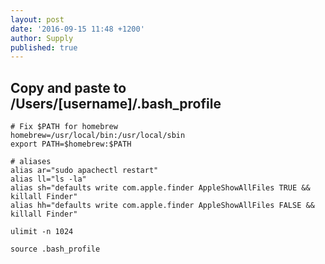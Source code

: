 ```yaml
---
layout: post
date: '2016-09-15 11:48 +1200'
author: Supply
published: true
---
```

## Copy and paste to /Users/[username]/.bash_profile

    # Fix $PATH for homebrew
    homebrew=/usr/local/bin:/usr/local/sbin
    export PATH=$homebrew:$PATH

    # aliases
    alias ar="sudo apachectl restart"
    alias ll="ls -la"
    alias sh="defaults write com.apple.finder AppleShowAllFiles TRUE && killall Finder"
    alias hh="defaults write com.apple.finder AppleShowAllFiles FALSE && killall Finder"

    ulimit -n 1024

`source .bash_profile`
